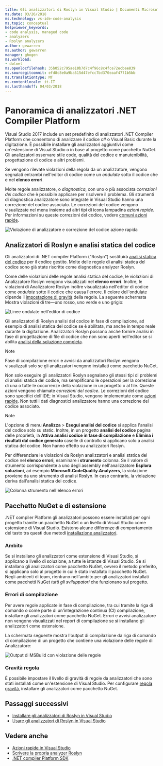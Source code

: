 ```yaml
---
title: Gli analizzatori di Roslyn in Visual Studio | Documenti Microsoft
ms.date: 03/26/2018
ms.technology: vs-ide-code-analysis
ms.topic: conceptual
helpviewer_keywords:
- code analysis, managed code
- analyzers
- Roslyn analyzers
author: gewarren
ms.author: gewarren
manager: ghogen
ms.workload:
- dotnet
ms.openlocfilehash: 35b052c795ae10b7d7c4f96c8c4fce72ecbee839
ms.sourcegitcommit: efd8c8e0a9ba515d47efcc7bd370eaaf4771b5bb
ms.translationtype: MT
ms.contentlocale: it-IT
ms.lasthandoff: 04/03/2018
---
```

# <a name="overview-of-net-compiler-platform-analyzers"></a>Panoramica di analizzatori .NET Compiler Platform

Visual Studio 2017 include un set predefinito di analizzatori .NET Compiler Platform che consentono di analizzare il codice c# o Visual Basic durante la digitazione. È possibile installare gli analizzatori aggiuntivi come un'estensione di Visual Studio o in base al progetto come pacchetto NuGet. Gli analizzatori osservare stile code, qualità del codice e manutenibilità, progettazione di codice e altri problemi.

Se vengono rilevate violazioni della regola da un analizzatore, vengono segnalati entrambi nell'editor di codice come un *ondulate* sotto il codice che e nel **elenco errori**.

Molte regole analizzatore, o *diagnostica*, con uno o più associata *correzioni del codice* che è possibile applicare per risolvere il problema. Gli strumenti di diagnostica analizzatore sono integrate in Visual Studio hanno una correzione del codice associato. Le correzioni del codice vengono visualizzate nel menu insieme ad altri tipi di icona lampadina *azioni rapide*. Per informazioni su queste correzioni del codice, vedere [comuni azioni rapide](../ide/common-quick-actions.md).

![Violazione di analizzatore e correzione del codice azione rapida](../code-quality/media/built-in-analyzer-code-fix.png)

## <a name="roslyn-analyzers-vs-static-code-analysis"></a>Analizzatori di Roslyn e analisi statica del codice

Gli analizzatori di .NET compiler Platform ("Roslyn") sostituirà [analisi statica del codice](../code-quality/code-analysis-for-managed-code-overview.md) per il codice gestito. Molte delle regole di analisi statica del codice sono già state riscritte come diagnostica analyzer Roslyn.

Come delle violazioni delle regole analisi statica del codice, le violazioni di Analizzatore Roslyn vengono visualizzati nel **elenco errori**. Inoltre, le violazioni di Analizzatore Roslyn inoltre visualizzata nell'editor di codice come *ondulate* sotto il codice che causa l'errore. Il colore dell'ondulate dipende il [impostazione di gravità](../code-quality/use-roslyn-analyzers.md#rule-severity) della regola. La seguente schermata Mostra violazioni di tre&mdash;uno rosso, uno verde e uno grigio:

![Linee ondulate nell'editor di codice](media/diagnostics-severity-colors.png)

Gli analizzatori di Roslyn analisi del codice in fase di compilazione, ad esempio di analisi statica del codice se è abilitata, ma anche in tempo reale durante la digitazione. Analizzatori Roslyn possono anche fornire analisi in fase di progettazione di file di codice che non sono aperti nell'editor se si abilita [analisi della soluzione completa](../code-quality/how-to-enable-and-disable-full-solution-analysis-for-managed-code.md#to-toggle-full-solution-analysis).

> [!NOTE]
> Fase di compilazione errori e avvisi da analizzatori Roslyn vengono visualizzati solo se gli analizzatori vengono installati come pacchetto NuGet.

Non solo eseguire gli analizzatori Roslyn segnalano gli stessi tipi di problemi di analisi statica del codice, ma semplificano le operazioni per la correzione di una o tutte le occorrenze della violazione in un progetto o al file. Queste azioni vengono chiamate *correzioni del codice*. Le correzioni del codice sono specifici dell'IDE; in Visual Studio, vengono implementate come [azioni rapide](../ide/quick-actions.md). Non tutti i dati diagnostici analizzatore hanno una correzione del codice associato.

> [!NOTE]
> L'opzione di menu **Analizza** > **Esegui analisi del codice** si applica l'analisi del codice solo su static. Inoltre, in un progetto **analisi del codice** pagina delle proprietà, la **Attiva analisi codice in fase di compilazione** e **Elimina i risultati dal codice generato** caselle di controllo si applicano solo a analisi statica del codice. Non hanno effetto su analizzatori Roslyn.

Per differenziare le violazioni da Roslyn analizzatori e analisi statica del codice nel **elenco errori**, esaminare i **strumento** colonna. Se il valore di strumento corrispondente a uno degli assembly nell'analizzatore **Esplora soluzioni**, ad esempio **Microsoft.CodeQuality.Analyzers**, la violazione proviene da uno strumento di analisi Roslyn. In caso contrario, la violazione deriva dall'analisi statica del codice.

![Colonna strumento nell'elenco errori](media/code-analysis-tool-in-error-list.png)

## <a name="nuget-package-vs-extension"></a>Pacchetto NuGet e di estensione

.NET compiler Platform gli analizzatori possono essere installati per ogni progetto tramite un pacchetto NuGet o un livello di Visual Studio come estensione di Visual Studio. Esistono alcune differenze di comportamento del tasto tra questi due metodi [installazione analizzatori](../code-quality/install-roslyn-analyzers.md).

### <a name="scope"></a>Ambito

Se si installano gli analizzatori come estensione di Visual Studio, si applicano a livello di soluzione, a tutte le istanze di Visual Studio. Se si installano gli analizzatori come pacchetto NuGet, ovvero il metodo preferito, si applicano solo al progetto in cui è stato installato il pacchetto NuGet. Negli ambienti di team, rientrano nell'ambito per gli analizzatori installati come pacchetti NuGet *tutti gli sviluppatori* che funzionano sul progetto.

### <a name="build-errors"></a>Errori di compilazione

Per avere regole applicate in fase di compilazione, tra cui tramite la riga di comando o come parte di un'integrazione continua (CI) compilazione, installare gli analizzatori come pacchetto NuGet. Errori e avvisi analizzatore non vengono visualizzati nel report di compilazione se si installano gli analizzatori come estensione.

La schermata seguente mostra l'output di compilazione da riga di comando di compilazione di un progetto che contiene una violazione delle regole di Analizzatore:

![Output di MSBuild con violazione delle regole](media/command-line-build-analyzers.png)

### <a name="rule-severity"></a>Gravità regola

È possibile impostare il livello di gravità di regole da analizzatori che sono stati installati come un'estensione di Visual Studio. Per configurare [regola gravità](../code-quality/use-roslyn-analyzers.md#rule-severity), installare gli analizzatori come pacchetto NuGet.

## <a name="next-steps"></a>Passaggi successivi

- [Installare gli analizzatori di Roslyn in Visual Studio](../code-quality/install-roslyn-analyzers.md)
- [Usare gli analizzatori di Roslyn in Visual Studio](../code-quality/use-roslyn-analyzers.md)

## <a name="see-also"></a>Vedere anche

- [Azioni rapide in Visual Studio](../ide/quick-actions.md)
- [Scrivere la propria analyzer Roslyn](../extensibility/getting-started-with-roslyn-analyzers.md)
- [.NET compiler Platform SDK](/dotnet/csharp/roslyn-sdk/)